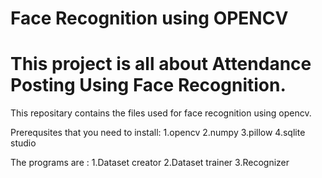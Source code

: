 # Face Recognition using OPENCV

# This project is all about Attendance Posting Using Face Recognition.

This repositary contains the files used for face recognition 
using opencv.

Prerequsites that you need to install:
1.opencv
2.numpy
3.pillow
4.sqlite studio

The programs are :
1.Dataset creator
2.Dataset trainer
3.Recognizer
